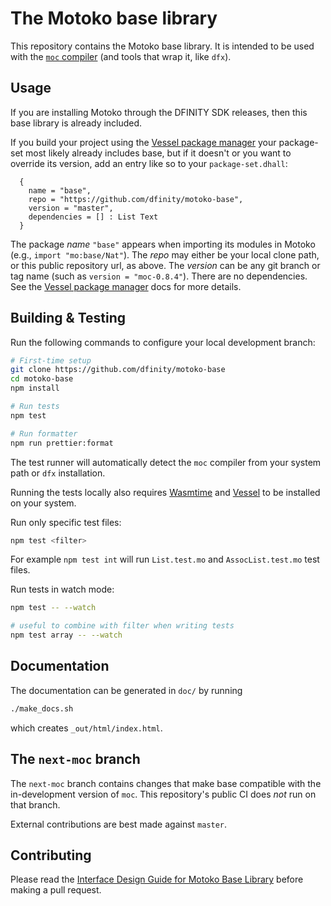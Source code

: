 The Motoko base library
=======================

This repository contains the Motoko base library. It is intended to be used with the [`moc` compiler](https://github.com/dfinity/motoko) (and tools that wrap it, like `dfx`).

Usage
-----

If you are installing Motoko through the DFINITY SDK releases, then this base
library is already included.

If you build your project using the [Vessel package manager] your package-set most likely already includes base, but if it doesn't or you want to override its version, add an entry like so to your `package-set.dhall`:

```
  {
    name = "base",
    repo = "https://github.com/dfinity/motoko-base",
    version = "master",
    dependencies = [] : List Text
  }
```

The package _name_ `"base"` appears when importing its modules in Motoko (e.g., `import "mo:base/Nat"`).  The _repo_ may either be your local clone path, or this public repository url, as above.  The _version_ can be any git branch or tag name (such as `version = "moc-0.8.4"`).  There are no dependencies.  See the [Vessel package manager] docs for more details.

[Vessel package manager]: https://github.com/dfinity/vessel

Building & Testing
------------------

Run the following commands to configure your local development branch:

```sh
# First-time setup
git clone https://github.com/dfinity/motoko-base
cd motoko-base
npm install

# Run tests
npm test

# Run formatter
npm run prettier:format
```

The test runner will automatically detect the `moc` compiler from your system path or `dfx` installation. 

Running the tests locally also requires [Wasmtime](https://wasmtime.dev/) and [Vessel](https://github.com/dfinity/vessel) to be installed on your system.

Run only specific test files:
```sh
npm test <filter>
```

For example `npm test int` will run `List.test.mo` and `AssocList.test.mo` test files.

Run tests in watch mode:
```sh
npm test -- --watch

# useful to combine with filter when writing tests
npm test array -- --watch
```

Documentation
-------------

The documentation can be generated in `doc/` by running

```sh
./make_docs.sh
```

which creates `_out/html/index.html`.

The `next-moc` branch
---------------------

The `next-moc` branch contains changes that make base compatible with the
in-development version of `moc`. This repository's public CI does _not_ run
on that branch.

External contributions are best made against `master`.

Contributing
------------

Please read the [Interface Design Guide for Motoko Base Library](doc/design.md) before making a pull request.
